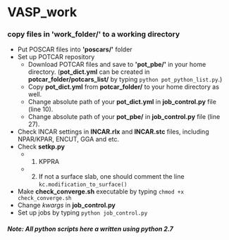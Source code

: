 # VASP_work

### copy files in **'work_folder/'** to a working directory
- Put POSCAR files into **'poscars/'** folder
- Set up POTCAR repository
  - Download POTCAR files and save to **'pot_pbe/'** in your home directory. (**pot_dict.yml** can be created in **potcar_folder/potcars_list/** by typing `python pot_python_list.py`.) 
  - Copy **pot_dict.yml** from **potcar_folder/** to your home directory as well. 
  - Change absolute path of your **pot_dict.yml** in **job_control.py** file (line 10).
  - Change absolute path of your **pot_pbe/** in **job_control.py** file (line 27).  
- Check INCAR settings in **INCAR.rlx** and **INCAR.stc** files, including NPAR/KPAR, ENCUT, GGA and etc.
- Check **setkp.py** 
  - 1. KPPRA
  - 2. If not a surface slab, one should comment the line `kc.modification_to_surface()`
- Make **check_converge.sh** executable by typing `chmod +x check_converge.sh`
- Change *kwargs* in **job_control.py**
- Set up jobs by typing `python job_control.py`


#### *Note: All python scripts here a written using python 2.7*  
